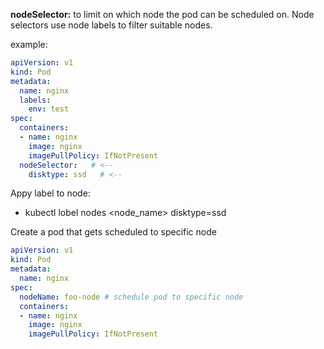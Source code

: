 **nodeSelector:** to limit on which node the pod can be scheduled on. Node selectors use node labels to filter suitable nodes.

example:

```yaml
apiVersion: v1
kind: Pod
metadata:
  name: nginx
  labels:
    env: test
spec:
  containers:
  - name: nginx
    image: nginx
    imagePullPolicy: IfNotPresent
  nodeSelector:   # <--
    disktype: ssd   # <--
```

Appy label to node:

- kubectl lobel nodes <node_name> disktype=ssd

Create a pod that gets scheduled to specific node

```yaml
apiVersion: v1
kind: Pod
metadata:
  name: nginx
spec:
  nodeName: foo-node # schedule pod to specific node
  containers:
  - name: nginx
    image: nginx
    imagePullPolicy: IfNotPresent
```


